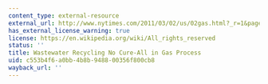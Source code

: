 ```yaml
---
content_type: external-resource
external_url: http://www.nytimes.com/2011/03/02/us/02gas.html?_r=1&pagewanted=all
has_external_license_warning: true
license: https://en.wikipedia.org/wiki/All_rights_reserved
status: ''
title: Wastewater Recycling No Cure-All in Gas Process
uid: c553b4f6-a0bb-4b8b-9488-00356f800cb8
wayback_url: ''
---
```

